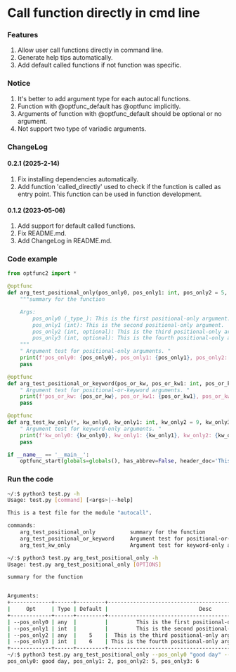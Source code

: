 # Call function directly in cmd line

### Features
1. Allow user call functions directly in command line.
2. Generate help tips automatically.
3. Add default called functions if not function was specific.

### Notice
1. It's better to add argument type for each autocall functions.
2. Function with @optfunc_default has @optfunc implicitly.
3. Arguments of function with @optfunc_default should be optional or no argument.
4. Not support two type of variadic arguments.

### ChangeLog
#### 0.2.1 (2025-2-14)
1. Fix installing dependencies automatically.
2. Add function 'called_directly' used to check if the function is called as entry point.
   This function can be used in function development.
   
#### 0.1.2 (2023-05-06)
1. Add support for default called functions.
2. Fix README.md.
3. Add ChangeLog in README.md.

### Code example
``` python
from optfunc2 import *

@optfunc
def arg_test_positional_only(pos_only0, pos_only1: int, pos_only2 = 5, pos_only3: int = 6):
    """summary for the function

    Args:
        pos_only0 (_type_): This is the first positional-only argument.
        pos_only1 (int): This is the second positional-only argument.
        pos_only2 (int, optional): This is the third positional-only argument. Defaults to 5.
        pos_only3 (int, optional): This is the fourth positional-only argument. Defaults to 6.
    """
    " Argument test for positional-only arguments. "
    print(f'pos_only0: {pos_only0}, pos_only1: {pos_only1}, pos_only2: {pos_only2}, pos_only3: {pos_only3}')
    pass

@optfunc
def arg_test_positional_or_keyword(pos_or_kw, pos_or_kw1: int, pos_or_kw2 = 3, pos_or_kw3: int = 4):
    " Argument test for positional-or-keyword arguments. "
    print(f'pos_or_kw: {pos_or_kw}, pos_or_kw1: {pos_or_kw1}, pos_or_kw2: {pos_or_kw2}, pos_or_kw3: {pos_or_kw3}')
    pass

@optfunc
def arg_test_kw_only(*, kw_only0, kw_only1: int, kw_only2 = 9, kw_only3: int = 10):
    " Argument test for keyword-only arguments. "
    print(f'kw_only0: {kw_only0}, kw_only1: {kw_only1}, kw_only2: {kw_only2}, kw_only3: {kw_only3}')
    pass

if __name__ == '__main__':
    optfunc_start(globals=globals(), has_abbrev=False, header_doc='This is a test file for the module "autocall".')
```
### Run the code
``` bash
~/:$ python3 test.py -h
Usage: test.py [command] [<args>|--help]

This is a test file for the module "autocall".

commands:
    arg_test_positional_only           summary for the function
    arg_test_positional_or_keyword     Argument test for positional-or-keyword arguments.
    arg_test_kw_only                   Argument test for keyword-only arguments.

~/:$ python3 test.py arg_test_positional_only -h
Usage: test.py arg_test_positional_only [OPTIONS]

summary for the function


Arguments:
+-------------+------+---------+-------------------------------------------------------------+
|     Opt     | Type | Default |                             Desc                            |
+-------------+------+---------+-------------------------------------------------------------+
| --pos_only0 | any  |         |         This is the first positional-only argument.         |
| --pos_only1 | int  |         |         This is the second positional-only argument.        |
| --pos_only2 | any  |    5    |  This is the third positional-only argument. Defaults to 5. |
| --pos_only3 | int  |    6    | This is the fourth positional-only argument. Defaults to 6. |
+-------------+------+---------+-------------------------------------------------------------+
~/:$ python3 test.py arg_test_positional_only --pos_only0 "good day" --pos_only1 2
pos_only0: good day, pos_only1: 2, pos_only2: 5, pos_only3: 6
```
